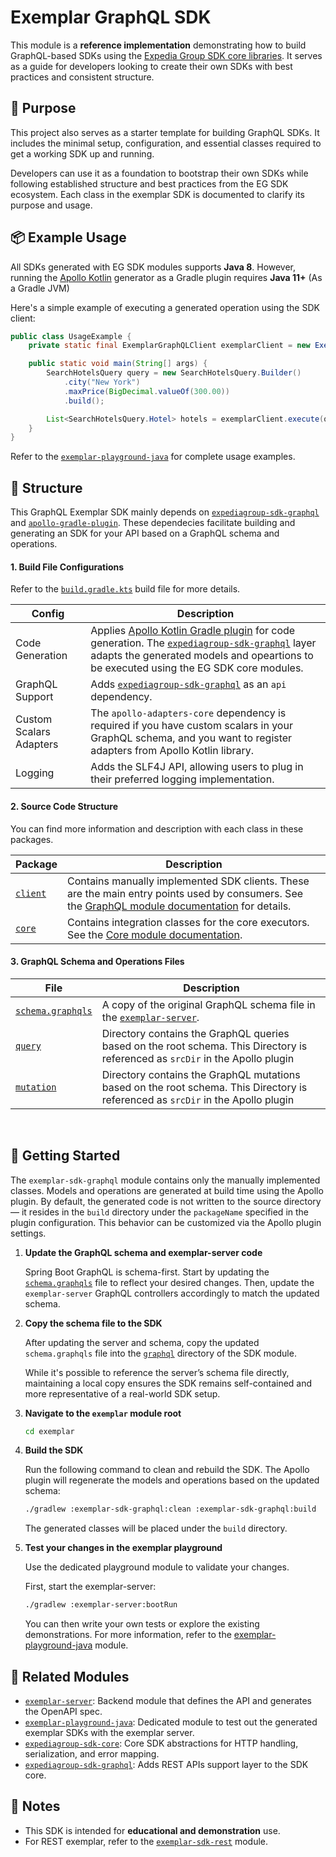 # Exemplar GraphQL SDK

This module is a **reference implementation** demonstrating how to build GraphQL-based SDKs using the [Expedia Group SDK core libraries](https://github.com/ExpediaGroup/expediagroup-java-sdk). It serves as a guide for developers looking to create their own SDKs with best practices and consistent structure.

## 🎯 Purpose
This project also serves as a starter template for building GraphQL SDKs. It includes the minimal setup, configuration, and essential classes required to get a working SDK up and running.

Developers can use it as a foundation to bootstrap their own SDKs while following established structure and best practices from the EG SDK ecosystem. Each class in the exemplar SDK is documented to clarify its purpose and usage.

## 📦 Example Usage
All SDKs generated with EG SDK modules supports **Java 8**. However, running the [Apollo Kotlin](https://www.apollographql.com/docs/kotlin#getting-started) generator as a Gradle plugin requires **Java 11+** (As a Gradle JVM)

Here's a simple example of executing a generated operation using the SDK client:

```java
public class UsageExample {
    private static final ExemplarGraphQLClient exemplarClient = new ExemplarGraphQLClient();

    public static void main(String[] args) {
        SearchHotelsQuery query = new SearchHotelsQuery.Builder()
            .city("New York")
            .maxPrice(BigDecimal.valueOf(300.00))
            .build();

        List<SearchHotelsQuery.Hotel> hotels = exemplarClient.execute(query).getData().getHotels();
    }
}
```

Refer to the [`exemplar-playground-java`](../exemplar-playground-java) for complete usage examples. 

## 🧱 Structure

This GraphQL Exemplar SDK mainly depends on [`expediagroup-sdk-graphql`](../../expediagroup-sdk-graphql) and [`apollo-gradle-plugin`](https://github.com/apollographql/apollo-kotlin/tree/main/libraries/apollo-gradle-plugin). These dependecies facilitate building and generating an SDK for your API based on a GraphQL schema and operations.

#### 1. Build File Configurations

Refer to the [`build.gradle.kts`](./build.gradle.kts) build file for more details.

| Config                  | Description                                                                                                                                                                                                                                                                                                        |
|-------------------------|--------------------------------------------------------------------------------------------------------------------------------------------------------------------------------------------------------------------------------------------------------------------------------------------------------------------|
| Code Generation         | Applies [Apollo Kotlin Gradle plugin](https://github.com/apollographql/apollo-kotlin/tree/main/libraries/apollo-gradle-plugin) for code generation. The [`expediagroup-sdk-graphql`](../../expediagroup-sdk-graphql) layer adapts the generated models and opeartions to be executed using the EG SDK core modules. |
| GraphQL Support         | Adds [`expediagroup-sdk-graphql`](../../expediagroup-sdk-graphql) as an `api` dependency.                                                                                                                                                                                                                          |
| Custom Scalars Adapters | The `apollo-adapters-core` dependency is required if you have custom scalars in your GraphQL schema, and you want to register adapters from Apollo Kotlin library.                                                                                                                                                 |
| Logging                 | Adds the SLF4J API, allowing users to plug in their preferred logging implementation.                                                                                                                                                                                                                              |


#### 2. Source Code Structure
You can find more information and description with each class in these packages.

| Package                                                                    | Description                                                                                                                                                                                 |
|----------------------------------------------------------------------------|---------------------------------------------------------------------------------------------------------------------------------------------------------------------------------------------|
| [`client`](./src/main/kotlin/com/expediagroup/sdk/exemplar/graphql/client) | Contains manually implemented SDK clients. These are the main entry points used by consumers. See the [GraphQL module documentation](../../expediagroup-sdk-graphql/README.md) for details. |
| [`core`](./src/main/kotlin/com/expediagroup/sdk/exemplar/graphql/core)     | Contains integration classes for the core executors. See the [Core module documentation](../../expediagroup-sdk-core/README.md).                                                            |

#### 3. GraphQL Schema and Operations Files

| File                                                    | Description                                                                                                                      |
|---------------------------------------------------------|----------------------------------------------------------------------------------------------------------------------------------|
| [`schema.graphqls`](./src/main/graphql/schema.graphqls) | A copy of the original GraphQL schema file in the [`exemplar-server`](../exemplar-server).                         |
| [`query`](./src/main/graphql/query)                     | Directory contains the GraphQL queries based on the root schema. This Directory is referenced as `srcDir` in the Apollo plugin   |
| [`mutation`](./src/main/graphql/mutation)               | Directory contains the GraphQL mutations based on the root schema. This Directory is referenced as `srcDir` in the Apollo plugin |

<br />


## 🚀 Getting Started

The `exemplar-sdk-graphql` module contains only the manually implemented classes. Models and operations are generated at build time using the Apollo plugin. By default, the generated code is not written to the source directory — it resides in the `build` directory under the `packageName` specified in the plugin configuration. This behavior can be customized via the Apollo plugin settings.

1. **Update the GraphQL schema and exemplar-server code**

   Spring Boot GraphQL is schema-first. Start by updating the [`schema.graphqls`](../exemplar-server/src/main/resources/graphql/schema.graphqls) file to reflect your desired changes. Then,         update the `exemplar-server` GraphQL controllers accordingly to match the updated schema.

3. **Copy the schema file to the SDK**

   After updating the server and schema, copy the updated `schema.graphqls` file into the [`graphql`](./src/main/graphql) directory of the SDK module.

   While it's possible to reference the server’s schema file directly, maintaining a local copy ensures the SDK remains self-contained and more representative of a real-world SDK setup.

5. **Navigate to the `exemplar` module root**

   ```bash
   cd exemplar
   ```
   
6. **Build the SDK**

   Run the following command to clean and rebuild the SDK. The Apollo plugin will regenerate the models and operations based on the updated schema:
   
   ```bash
   ./gradlew :exemplar-sdk-graphql:clean :exemplar-sdk-graphql:build
   ```

   The generated classes will be placed under the `build` directory.

7. **Test your changes in the exemplar playground**

    Use the dedicated playground module to validate your changes.

    First, start the exemplar-server:

   ```bash
   ./gradlew :exemplar-server:bootRun
   ```

   You can then write your own tests or explore the existing demonstrations. For more information, refer to the [exemplar-playground-java](../exemplar-playground-java) module.
   
## 🔗 Related Modules

* [`exemplar-server`](../exemplar-server): Backend module that defines the API and generates the OpenAPI spec.
* [`exemplar-playground-java`](../exemplar-playground-java): Dedicated module to test out the generated exemplar SDKs with the exemplar server.
* [`expediagroup-sdk-core`](../../expediagroup-sdk-core): Core SDK abstractions for HTTP handling, serialization, and error mapping.
* [`expediagroup-sdk-graphql`](../../expediagroup-sdk-rest): Adds REST APIs support layer to the SDK core.


## 📝 Notes

* This SDK is intended for **educational and demonstration** use.
* For REST exemplar, refer to the [`exemplar-sdk-rest`](../exemplar-sdk-rest) module.
